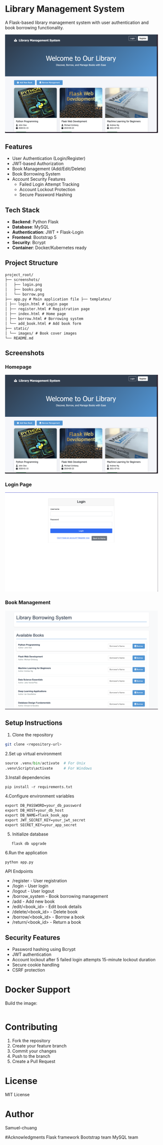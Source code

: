 # Library Management System

A Flask-based library management system with user authentication and book borrowing functionality.


![1](screenshots/homepage.png)


## Features

- User Authentication (Login/Register)
- JWT-based Authorization
- Book Management (Add/Edit/Delete)
- Book Borrowing System
- Account Security Features
  - Failed Login Attempt Tracking
  - Account Lockout Protection
  - Secure Password Hashing

## Tech Stack

- **Backend**: Python Flask
- **Database**: MySQL
- **Authentication**: JWT + Flask-Login
- **Frontend**: Bootstrap 5
- **Security**: Bcrypt
- **Container**: Docker/Kubernetes ready

## Project Structure
```
project_root/
├── screenshots/
│   ├── login.png
│   ├── books.png
│   └── borrow.png
├── app.py # Main application file ├── templates/
│ ├── login.html # Login page
│ ├── register.html # Registration page 
│ ├── index.html # Home page 
│ ├── borrow.html # Borrowing system 
│ └── add_book.html # Add book form 
├── static/ 
│ └── images/ # Book cover images 
└── README.md
```

## Screenshots

### Homepage
![Homepage](screenshots/homepage.png)

### Login Page
![Login](screenshots/login.png)

### Book Management
![Book Management](screenshots/book_management.png)

## Setup Instructions

1. Clone the repository
```bash
git clone <repository-url>
```
2.Set up virtual environment
```python -m venv .venv
source .venv/bin/activate  # For Unix
.venv\Scripts\activate     # For Windows 
```

3.Install dependencies
```
pip install -r requirements.txt
```
4.Configure environment variables
```export DB_USER=your_db_user
export DB_PASSWORD=your_db_password
export DB_HOST=your_db_host
export DB_NAME=flask_book_app
export JWT_SECRET_KEY=your_jwt_secret
export SECRET_KEY=your_app_secret
```
5. Initialize database
``` 
   flask db upgrade
```
6.Run the application
```
python app.py
```
API Endpoints
* /register - User registration
* /login - User login
* /logout - User logout
* /borrow_system - Book borrowing management
* /add - Add new book
* /edit/<book_id> - Edit book details
* /delete/<book_id> - Delete book
* /borrow/<book_id> - Borrow a book
* /return/<book_id> - Return a book


## Security Features
* Password hashing using Bcrypt
* JWT authentication
* Account lockout after 5 failed login attempts
 15-minute lockout duration
* Secure cookie handling
* CSRF protection
# Docker Support
Build the image:
```docker build -t library-system .
```

# Contributing
1. Fork the repository
2. Create your feature branch
3. Commit your changes
4. Push to the branch
5. Create a Pull Request

# License
MIT License

# Author
Samuel-chuang


#Acknowledgments
Flask framework
Bootstrap team
MySQL team